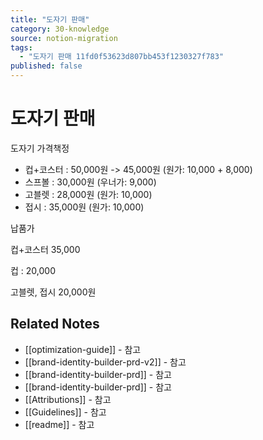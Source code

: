 ```yaml
---
title: "도자기 판매"
category: 30-knowledge
source: notion-migration
tags:
  - "도자기 판매 11fd0f53623d807bb453f1230327f783"
published: false
---
```


# 도자기 판매

도자기 가격책정

* 컵+코스터 : 50,000원 -> 45,000원
  (원가: 10,000 + 8,000)
* 스프볼 : 30,000원
  (우너가: 9,000)
* 고블렛 : 28,000원
  (원가: 10,000)
* 접시 : 35,000원
  (원가: 10,000)

납품가

컵+코스터 35,000

컵 : 20,000

고블렛, 접시 20,000원

## Related Notes
- [[optimization-guide]] - 참고
- [[brand-identity-builder-prd-v2]] - 참고
- [[brand-identity-builder-prd]] - 참고
- [[brand-identity-builder-prd]] - 참고
- [[Attributions]] - 참고
- [[Guidelines]] - 참고
- [[readme]] - 참고
